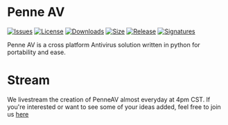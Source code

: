# Penne AV

[![Issues](https://img.shields.io/github/issues/penetrum-security/penne?style=plastic)](https://github.com/penetrum-security/Penne/issues)
[![License](https://img.shields.io/github/license/penetrum-security/penne?style=plastic)](https://github.com/penetrum-security/penne)
[![Downloads](https://img.shields.io/github/downloads/penetrum-security/penne/total?style=plastic)](https://github.com/penetrum-security/penne)
[![Size](https://img.shields.io/github/languages/code-size/penetrum-security/penne?style=plastic)](https://github.com/penetrum-security)
[![Release](https://img.shields.io/github/v/tag/penetrum-security/penne?style=plastic)](https://github.com/penetrum-security)
[![Signatures](https://img.shields.io/website?down_color=red&down_message=NOT%20READY&label=Signature%20Database&style=plastic&up_color=lightgreen&up_message=READY&url=https%3A%2F%2Fpenetrum.com%2Fpenne%2Fhashsums.txt)](https://penentrum.com/penne/hashsums.txt)

Penne AV is a cross platform Antivirus solution written in python for portability and ease. 

# Stream

We livestream the creation of PenneAV almost everyday at 4pm CST. If you're interested or want to see some of your ideas added, feel free to join us [here](https://www.youtube.com/channel/UC4iWhlT9utKckno412H97yA) 
